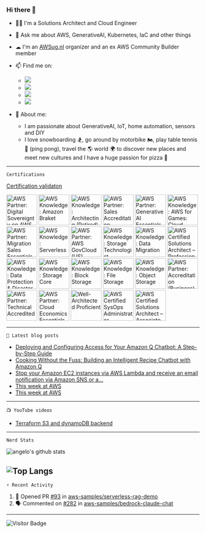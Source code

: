 ### Hi there 👋


- 👨‍💻 I'm a Solutions Architect and Cloud Engineer
- 💬 Ask me about AWS, GenerativeAI, Kubernetes, IaC and other things
- ☁ I'm an [AWSug.nl](https://awsug.nl/about/) organizer and an ex AWS Community Builder member 
- 📫 Find me on:
  - [<img src="https://img.shields.io/badge/LinkedIn-0077B5?style=for-the-badge&logo=linkedin&logoColor=white" />](https://www.linkedin.com/in/angelo-malatacca83/)
  - [<img src="https://img.shields.io/badge/Twitter-1DA1F2?style=for-the-badge&logo=twitter&logoColor=white" />](https://twitter.com/angelomalatacca)
  - [<img src="https://img.shields.io/badge/Medium-12100E?style=for-the-badge&logo=medium&logoColor=white" />](https://angelo-malatacca83.medium.com/)
  - [<img src="https://img.shields.io/badge/YouTube-FF0000?style=for-the-badge&logo=youtube&logoColor=white" />](https://www.youtube.com/channel/UCLJYNEST8v6CDYPzXTBQSpQ)

- 🙋 About me: 
  - I am passionate about GenerativeAI, IoT, home automation, sensors and DIY
  - I love snowboarding 🏂, go around by motorbike 🏍, play table tennis 🏓 (ping pong), travel the 🌎 world 🌍 to discover new places and meet new cultures and I have a huge passion for pizza 🍕


---
`Certifications`

[Certification validaton](https://www.credly.com/users/angelo-malatacca)

<!--START_SECTION:badges-->
<a href="https://www.credly.com/badges/5215f48f-f89e-456a-afeb-8ffd111a57c3" title="AWS Partner: Digital Sovereignty on AWS (Technical)"><img src="https://images.credly.com/size/80x80/images/b107cfba-35ce-4a51-844e-e62e79e9f53b/blob" alt="AWS Partner: Digital Sovereignty on AWS (Technical)" width="80" height="80"></a>
<a href="https://www.credly.com/badges/d67c4d80-8663-4ce8-857d-492ef83a83e1" title="AWS Knowledge: Amazon Braket"><img src="https://images.credly.com/size/80x80/images/cb9ef1ba-f010-4a39-881b-65dce3e5df68/image.png" alt="AWS Knowledge: Amazon Braket" width="80" height="80"></a>
<a href="https://www.credly.com/badges/febdbfc5-a324-4c65-aa51-20f784161656" title="AWS Knowledge: Architecting (Retired)"><img src="https://images.credly.com/size/80x80/images/519a6dba-f145-4c1a-85a2-1d173d6898d9/image.png" alt="AWS Knowledge: Architecting (Retired)" width="80" height="80"></a>
<a href="https://www.credly.com/badges/e7ac1836-7b97-44c6-a555-87bc95e3709e" title="AWS Partner: Sales Accreditation"><img src="https://images.credly.com/size/80x80/images/46ea4542-72a8-46a1-8d68-b72c4ca50820/blob" alt="AWS Partner: Sales Accreditation" width="80" height="80"></a>
<a href="https://www.credly.com/badges/ae486224-24ea-4eac-953e-c31fe959f3d0" title="AWS Partner: Generative AI Essentials"><img src="https://images.credly.com/size/80x80/images/4b547104-5ce9-43d5-8708-a7abb4b0c7ec/blob" alt="AWS Partner: Generative AI Essentials" width="80" height="80"></a>
<a href="https://www.credly.com/badges/ed357a54-85cb-484f-8563-384f39650a8a" title="AWS Knowledge: AWS for Games: Cloud Game Development"><img src="https://images.credly.com/size/80x80/images/1e1e332c-cbe5-4358-9491-748cc5c5d15f/image.png" alt="AWS Knowledge: AWS for Games: Cloud Game Development" width="80" height="80"></a>
<a href="https://www.credly.com/badges/00b64849-62e6-4fcd-9289-461a4f4566b6" title="AWS Partner: Migration Sales Essentials"><img src="https://images.credly.com/size/80x80/images/9d867250-0508-473b-a622-079edd01175f/image.png" alt="AWS Partner: Migration Sales Essentials" width="80" height="80"></a>
<a href="https://www.credly.com/badges/737ae1e8-afec-4312-9b3a-cc86fd129bf3" title="AWS Knowledge: Serverless"><img src="https://images.credly.com/size/80x80/images/e07c6cc4-b737-4d7e-8ce8-66b6b7a60367/image.png" alt="AWS Knowledge: Serverless" width="80" height="80"></a>
<a href="https://www.credly.com/badges/a012b408-de6b-4525-a333-e090c12cd02e" title="AWS Partner: AWS GovCloud (US) Essentials"><img src="https://images.credly.com/size/80x80/images/635fc74c-e872-4965-9894-1f55d51e4722/blob" alt="AWS Partner: AWS GovCloud (US) Essentials" width="80" height="80"></a>
<a href="https://www.credly.com/badges/96fbdbb6-5036-459b-b796-4946ecc7282e" title="AWS Knowledge: Storage Technologist"><img src="https://images.credly.com/size/80x80/images/526ad7ad-52f2-4922-9fa8-879fea71e286/image.png" alt="AWS Knowledge: Storage Technologist" width="80" height="80"></a>
<a href="https://www.credly.com/badges/2e606e19-92a3-4e22-b28d-15f154696cb8" title="AWS Knowledge: Data Migration"><img src="https://images.credly.com/size/80x80/images/d7c2b294-d08e-4795-a342-88fc34df7e01/image.png" alt="AWS Knowledge: Data Migration" width="80" height="80"></a>
<a href="https://www.credly.com/badges/10c9e091-c752-4c68-a3dc-c74255bf45be" title="AWS Certified Solutions Architect – Professional"><img src="https://images.credly.com/size/80x80/images/2d84e428-9078-49b6-a804-13c15383d0de/image.png" alt="AWS Certified Solutions Architect – Professional" width="80" height="80"></a>
<a href="https://www.credly.com/badges/ce7b748c-81ee-408d-827c-714831a41843" title="AWS Knowledge: Data Protection & Disaster Recovery"><img src="https://images.credly.com/size/80x80/images/b8766b97-8362-4948-a08c-d4fbd2cda57c/image.png" alt="AWS Knowledge: Data Protection & Disaster Recovery" width="80" height="80"></a>
<a href="https://www.credly.com/badges/0cabc19c-20a0-494a-a41b-30642ff42a0f" title="AWS Knowledge: Storage Core"><img src="https://images.credly.com/size/80x80/images/4c6a3c3a-e1dd-46f7-bcaf-cc69b817042e/image.png" alt="AWS Knowledge: Storage Core" width="80" height="80"></a>
<a href="https://www.credly.com/badges/1bbaafd1-7b8b-4e0b-bcdf-649b3bb68df2" title="AWS Knowledge: Block Storage"><img src="https://images.credly.com/size/80x80/images/bd6f25a2-b7ac-4b4c-ae4c-887864ba105e/image.png" alt="AWS Knowledge: Block Storage" width="80" height="80"></a>
<a href="https://www.credly.com/badges/32934d53-785d-4f34-b98e-ca1ed31d0390" title="AWS Knowledge: File Storage"><img src="https://images.credly.com/size/80x80/images/a894153e-1762-4870-83b9-150ff294d7fb/image.png" alt="AWS Knowledge: File Storage" width="80" height="80"></a>
<a href="https://www.credly.com/badges/7c3d9d9c-f8ab-43e4-bf26-65ec2698a7a3" title="AWS Knowledge: Object Storage"><img src="https://images.credly.com/size/80x80/images/100511fc-a919-4c0c-b313-7f49b6d09ef6/image.png" alt="AWS Knowledge: Object Storage" width="80" height="80"></a>
<a href="https://www.credly.com/badges/2ef8fd53-8246-4e1f-927e-334a078977a7" title="AWS Partner: Accreditation (Business)"><img src="https://images.credly.com/size/80x80/images/7b2c708c-a3e1-4c7f-985c-b6b62a5b1db8/image.png" alt="AWS Partner: Accreditation (Business)" width="80" height="80"></a>
<a href="https://www.credly.com/badges/5d842c2c-9b89-4f4b-a578-6fd26c496e80" title="AWS Partner: Technical Accredited"><img src="https://images.credly.com/size/80x80/images/8f006312-3154-45bf-a845-4a043641e83c/blob" alt="AWS Partner: Technical Accredited" width="80" height="80"></a>
<a href="https://www.credly.com/badges/d8e7b6e1-ff68-491c-91ef-5e74b79b3cb4" title="AWS Partner: Cloud Economics Essentials"><img src="https://images.credly.com/size/80x80/images/5749832b-21b7-47f9-9ad4-b2fef13d0454/blob" alt="AWS Partner: Cloud Economics Essentials" width="80" height="80"></a>
<a href="https://www.credly.com/badges/23338ea0-88b4-46b3-8157-5b0a4f8f7f4d" title="Well-Architected Proficient"><img src="https://images.credly.com/size/80x80/images/b870667f-00a3-48d7-b988-9c02b441b883/image.png" alt="Well-Architected Proficient" width="80" height="80"></a>
<a href="https://www.credly.com/badges/919f8411-e9af-42f9-be8c-d42dc4e65f00" title="AWS Certified SysOps Administrator – Associate"><img src="https://images.credly.com/size/80x80/images/f0d3fbb9-bfa7-4017-9989-7bde8eaf42b1/image.png" alt="AWS Certified SysOps Administrator – Associate" width="80" height="80"></a>
<a href="https://www.credly.com/badges/b28249f0-5a46-416c-842e-506a943fa503" title="AWS Certified Solutions Architect – Associate"><img src="https://images.credly.com/size/80x80/images/0e284c3f-5164-4b21-8660-0d84737941bc/image.png" alt="AWS Certified Solutions Architect – Associate" width="80" height="80"></a>
<!--END_SECTION:badges-->

---
`📕 Latest blog posts`
<!-- BLOG-POST-LIST:START -->
- [Deploying and Configuring Access for Your Amazon Q Chatbot: A Step-by-Step Guide](https://angelo-malatacca83.medium.com/deploying-and-configuring-access-for-your-amazon-q-chatbot-a-step-by-step-guide-ada6b60396a6?source=rss-80236cd8348d------2)
- [Cooking Without the Fuss: Building an Intelligent Recipe Chatbot with Amazon Q](https://angelo-malatacca83.medium.com/cooking-without-the-fuss-building-an-intelligent-recipe-chatbot-with-amazon-q-e99b044e9d67?source=rss-80236cd8348d------2)
- [Stop your Amazon EC2 instances via AWS Lambda and receive an email notification via Amazon SNS or a…](https://angelo-malatacca83.medium.com/stop-your-amazon-ec2-instances-via-aws-lambda-and-receive-an-email-notification-via-amazon-sns-or-a-3689d920f94?source=rss-80236cd8348d------2)
- [This week at AWS](https://angelo-malatacca83.medium.com/this-week-at-aws-e786623e7352?source=rss-80236cd8348d------2)
- [This week at AWS](https://angelo-malatacca83.medium.com/this-week-at-aws-a38c76b9cbc1?source=rss-80236cd8348d------2)
<!-- BLOG-POST-LIST:END -->

---
`📺 YouTube videos`
<!-- YOUTUBE:START -->
- [Terraform S3 and dynamoDB backend](https://www.youtube.com/watch?v=hvamD0jatqU)
<!-- YOUTUBE:END -->

---
`Nerd Stats`

![angelo's github stats](https://github-readme-stats.vercel.app/api?username=angelo-malatacca&count_private=true&show_icons=true&theme=radical&hide_rank=false)

![Top Langs](https://github-readme-stats.vercel.app/api/top-langs/?username=angelo-malatacca&layout=compact&theme=vue-dark)
---
`⚡ Recent Activity`

<!--START_SECTION:activity-->
1. 💪 Opened PR [#93](https://github.com/aws-samples/serverless-rag-demo/pull/93) in [aws-samples/serverless-rag-demo](https://github.com/aws-samples/serverless-rag-demo)
2. 🗣 Commented on [#282](https://github.com/aws-samples/bedrock-claude-chat/pull/282#issuecomment-2082115758) in [aws-samples/bedrock-claude-chat](https://github.com/aws-samples/bedrock-claude-chat)
<!--END_SECTION:activity-->

---
<!-- 
[![Created Badge](https://badges.pufler.dev/created/angelo-malatacca/angelo-malatacca)](https://badges.pufler.dev)

[![Updated Badge](https://badges.pufler.dev/updated/angelo-malatacca/angelo-malatacca)](https://badges.pufler.dev)

[![Visits Badge](https://badges.pufler.dev/visits/angelo-malatacca/angelo-malatacca)](https://badges.pufler.dev)
-->

![Visitor Badge](https://visitor-badge.laobi.icu/badge?page_id=angelo-malatacca)

<!-- 
[![Readme Card](https://github-readme-stats.vercel.app/api/pin/?username=angelo-malatacca&repo=AWS-Utility-Scripts&theme=radical)](https://github.com/angelo-malatacca/AWS-Utility-Scripts)

https://github.com/codeSTACKr/awesome-github-profile-readme 
Icons:
https://github.com/alexandresanlim/Badges4-README.md-Profile/blob/master/README.md
https://gist.github.com/brennv/3e9a26308948f11d651f
-->
